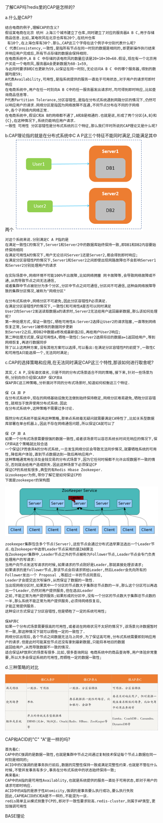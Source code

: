 了解CAP吗?redis里的CAP是怎样的?

a.什么是CAP?

    结合电商的例子,理解CAP的含义?
    假设某电商在北京 杭州 上海三个城市建立了仓库,同时建立了对应的服务器A B C,用于存储商品信息.比如,某电吹风在北京仓库有20个,在杭州仓库
     有10个,在上海仓库有30个.那么,CAP这三个字母在这个例子中分别代表什么呢?
    C 代表Consistency,一致性,是指所有节点在同一时刻的数据是相同的,即更新操作执行结束并响应用户完成后,所有节点存储的数据会保持相同.
    在电商系统中,A B C 中存储的该电吹风的数量应该是20+10+30=60.假设,现在有一个北京用户买走一个电吹风,服务器A会更新数据为60-1=59,
    与此同时要求B和C也更新为59,以保证在同一时刻,无论访问A B C 中的哪个服务器,得到的数据均是59;
    A代表Availability,可用性,是指系统提供的服务一直处于可用状态,对于用户的请求可即时响应
    在电商系统中,用户在任一时刻向A B C中的任一服务器发出请求时,均可得到即时响应,比如查询商品信息等.
    P代表Partition Tolerance,分区容错性,是指在分布式系统遇到网路分区的情况下,仍然可以响应用户的请求.网络分区是指因为网络故障不连通,不同节点分布在不同的子网络
    中,各个子网络内网络正常.
    在电商系统中,假设C和A B的网络都不通了,A和B是相通的.也就是说,形成了两个分区{A,B}和{C},在这种情况下,系统仍能响应用户请求.
    一致性 可用性 分区容错性是分布式系统的三个特征,那么我们平时所说的CAP理论又是什么呢?

b.CAP理论指的就是在分布式系统中C A P这三个特征不能同时满足,只能满足其中两个
![image_10](../image_10.png)

    对这个系统来说.分别满足C A P指的是
    在满足一致性C的情况下,Server1和Server2中的数据库始终保持一致,即DB1和DB2内容要始终保持相同
    在满足可用性A的情况下,用户无论访问Server1还是Server2,都会得到即时响应;
    在满足分区容错性P的情况下,Server1和Server2之间即使出现网路故障也不会影响Server1和Server2分别处理用户的请求

    在实际场景中,网络环境不可能100%不出故障,比如网络拥塞 网卡故障等,会导致网络故障或不通,从而导致节点之间无法通信,
    或者集群中节点被划分为多个分区,分区中节点之间可通信,分区间不可通信,这种由网络故障导致的集群分区情况,被称为"网络分区"

    在分布式系统中,网络分区不可避免,因此分区容错性P必须满足.
    在满足分区容错性P的情况下,一致性C和可用性A是否可以同时满足
    User2向Server2发送读取数据a的请求时,Server2无法给用户返回最新数据,那么该如何处理呢?
    第一种处理方式,保证一致性C,牺牲可用性A:Server2选择让User2的请求阻塞,一直等到网络恢复正常,Server1被修改的数据同步更新
    到Server2之后,即DB2中数据a修改成最新值2后,再给用户User2响应;
    第二种处理方式是,保证可用性A,牺牲一致性C:Server2选择将旧的数据a=1返回给用户,等到网络恢复,再进行数据同步
    除了以上这两种方案,没有其他方案可以选择,可以看出:在满足分区容错性P的前提下,一致性C和可用性A只能选择一个,无法同时满足;

c.CAP的选择策略和应用,在无法同时满足CAP这三个特性,那该如何进行取舍呢?

    其实,C A P,没有谁优谁劣,只是不同的分布式场景适合不同的策略,接下来,针对一些场景为例,分别向你介绍保CA弃P 保CP弃A
    保AP弃C这三种策略,分析面对不同的分布式场景时,知道如何权衡这三个特征.
    
    保 CA 弃 P
    在分布式系统中,现在的网络基础设施无法做到始终保持稳定,网络分区难易避免,牺牲分区容错性,就相当于放弃使用分布式系统.因此
    在分布式系统中,这种策略不需要过多讨论.
    
    既然分布式系统不能采用这种策略,那单点系统毫无疑问就需要满足CA特性了,比如关系型数据库部署在单台机器上,因此不存在网络通信问题,所以保证CA就可以了
    
    保 CP 弃 A
    如果一个分布式场景需要很强的数据一致性,或者该场景可以容忍系统长时间无响应的情况下,保CP弃A这个策略就比较合适
    一个保证CP而舍弃A的分布式系统,一旦发生网络分区会导致无法同步情况,就要牺牲系统的可用性,降低用户体验,直到节点数据达到一致后再响应用户.
    这种策略通常用在涉及金钱交易的分布式场景下,因为它任何时候都不允许出现数据不一致的情况,否则就会给用户造成损失.因此这种场景下必须保证CP
    保证CP的系统有很多,典型的有Redis Hbase Zookeeper.
    以zookeeper为例,带你了解它是如何保证CP的
    下面是zookeeper的架构图
![image_11](../image_11.png)

    zookeeper集群包含多个节点(Server),这些节点会通过分布式选举算法选出一个Leader节点.在Zookeeper中选举Leader节点采用的是ZAB算法
    在Zookeeper集群中,Leader节点之外的节点被称为Follower节点,Leader节点会专门负责处理用户的写请求:
    当用户向节点发送写请求的时候,如果请求的节点刚好是Leader,那就直接处理该请求;
    如果请求的是follower节点,那该节点会将请求转给Leader,然后Leader会先向所有的Follower发出一个 Proposal ,等超过一半的节点同意后,
    Leader才会提交这次写操作,从而保证了数据的一致性.
    当出现网络分区时,如果其中一个分区的节点数大于集群总节点数的一半,那么这个分区可以再选出一个Leader,仍然对用户提供服务,但在选出Leader
    之前,不能正常为用户提供服务;如果形成的分区中,没有一个分区的节点数大于集群总节点数的一半,那么系统不能正常为用户提供服务,必须待网络恢复后,  
    才能正常提供服务.
    这种设计方式保证了分区容错性,但是牺牲了一定的系统可用性;
    
    保AP弃C
    如果一个分布式场景需要很高的可用性,或者说在网络状况不太好的情况下,该场景允许数据暂时不一致,那这种情况下就可以牺牲一定的一致性了.
    网络分区出现后,各个节点之间数据无法马上同步,为了保证高可用,分布式系统需要即刻响应用户的请求.但是此时可能某些节点还没有拿到最新数据,只能将本地旧的数据  
    返回给用户,从而导致数据不一致的情况.
    适合保证AP放弃C的场景有很多.比如,很多查询网站 电商系统中的商品查询等,用户体验非常重要,所以大多会保证系统的可用性,而牺牲一定的数据一致性;

d.三种策略的对比

![image_12](../image_12.png)

CAP和ACID的"C" "A"是一样的吗?

    首先看C:
    CAP中的C强调的是数据一致性,也就是集群中节点之间通过复制技术保证每个节点上数据在同一时刻是相同的;
    ACID中的C强调的是事务执行前后,数据的完整性保持一致或满足完整性约束.也就是不管在什么时候,不管并发事务有多少,事务在分布式系统中的状态始终保持一致;
    再来看A:
    CAP中的A指的是可用性Availablity,也就是系统提供的服务一直处于可用状态,即对于用户的请求可即时响应.
    ACID中的A指的是原子性Atomicity,强调的是事务要么执行成功,要么执行失败
    因此,CAP和ACID的C和A是不一样的,不能混为一谈.
    redis简单主从模式侧重于CP的,即对于一致性要求较高.redis-cluster,则属于AP类型,更加强调可用性

BASE理论